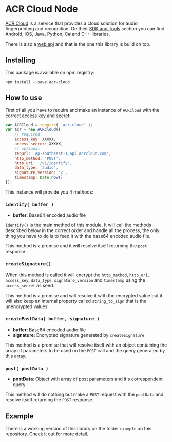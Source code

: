 # ACR Cloud Node

[ACR Cloud](https://acrcloud.com/) is a service that provides a cloud solution for audio fingerprinting and recognition. On their [SDK and Tools](https://console.acrcloud.com/tools) section you can find Android, iOS, Java, Python, C# and C++ libraries.

There is also a [web api](https://docs.acrcloud.com/webapi) and that is the one this library is build on top.

## Installing

This package is available on npm registry:

```
npm install --save acr-cloud
```

## How to use

First of all you have to require and make an instance of `ACRCloud` with the correct access key and secret:

```js
var ACRCloud = require( 'acr-cloud' );
var acr = new ACRCloud({
	// required
	access_key: XXXXX,
	access_secret: XXXXX,
	// optional
	requrl: 'ap-southeast-1.api.acrcloud.com',
	http_method: 'POST',
	http_uri: '/v1/identify',
	data_type: 'audio',
	signature_version: '2',
	timestamp: Date.now()
});
```

This instance will provide you 4 methods:

### `identify( buffer )`

- **buffer**: Base64 encoded audio file

`identify()` is the main method of this module. It will call the methods described below in the correct order and handle all the process, the only thing you have to do is to feed it with the base64 encoded audio file.

This method is a promise and it will resolve itself returning the `post` response.

### `createSignature()`

When this method is called it will encrypt the `http_method`, `http_uri`, `access_key`, `data_type`, `signature_version` and `timestamp` using the `access_secret` as seed.

This method is a promise and will resolve it with the encrypted value but it will also keep an internal property called `string_to_sign` that is the unencrypted values.

### `createPostData( buffer, signature )`

- **buffer**: Base64 encoded audio file
- **signature**: Encrypted signature generated by `createSignature`

This method is a promise that will resolve itself with an object containing the array of parameters to be used on the `POST` call and the query generated by this array.

### `post( postData )`

- **postData**: Object with array of post parameters and it's correspondent query

This method will do nothing but make a `POST` request with the `postData` and resolve itself returning the `POST` response.

## Example

There is a working version of this library on the folder `example` on this repository. Check it out for more detail.
